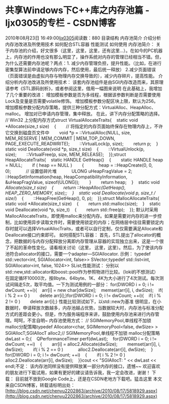 # 共享Windows下C++库之内存池篇 - ljx0305的专栏 - CSDN博客
2010年08月23日 16:49:00[ljx0305](https://me.csdn.net/ljx0305)阅读数：880
目录结构
内存池简介 
介绍分析内存池改进及所使用技术 
如何配合STL容器 
性能测试 
如何使用 
内存池简介：
关于内存池的介绍，好文很多（这里，这里，这里，还有这里…）。在如今的PC机器上，内存池的作用也没有那么明显了，操作系统对内存的管理已经相当不错。但，为什么还需要内存池呢？两点：1. 减少内存管理负担，提升性能。（比如，在进行密集型算法前申请足够内存内存，然后使用，最后统一释放） 2.减少页面错误（页面错误是由虚拟内存与物理内存交换导致的），减少内存碎片，提高性能。
介绍分析内存池改进及所使用技术：
该套内存池组件是由SGI内存改造而来，其原理请参考《STL源码剖析》，或者参阅这里，借用一幅图来说明
在此基础上，我增加了几个重要的改进：
增加模板参数是否为多线程，根据该参数判断是否需要使用Lock及变量是否需要volatile修饰。 
增加模板参数分配区块上限，默认为256。 
增加模板参数分配内存策略，提供三种分配方式：VirtualAlloc、HeapAlloc、malloc。 
增加对已申请内存管理，集中释放。 
在此，讲下内存分配策略的选择。
// Win32 上分配内存方式struct VirtualAllocateTraits{    static void *Allocate(size_t size)    {        // 将指定的内存页面始终保存在物理内存上，不许它交换到磁盘页文件中        void *p = ::VirtualAlloc(NULL, size, MEM_RESERVE | MEM_COMMIT | MEM_TOP_DOWN, PAGE_EXECUTE_READWRITE);        ::VirtualLock(p, size);        return p;    }    static void Deallocate(void *p, size_t size)    {        ::VirtualUnlock(p, size);        ::VirtualFree(p, size, MEM_RELEASE);    }};struct HeapAllocateTraits{    static HANDLE GetHeap()    {        static HANDLE heap = NULL;        if ( heap == NULL )        {            heap = ::HeapCreate(0, 0, 0);            // 设置低碎片堆            ULONG uHeapFragValue = 2;            ::HeapSetInformation(heap, HeapCompatibilityInformation, &uHeapFragValue, sizeof(ULONG));        }        return heap;    }    static void *Allocate(size_t size)    {        return ::HeapAlloc(GetHeap(), HEAP_ZERO_MEMORY, size);;    }    static void Deallocate(void *p, size_t /* size*/)    {        ::HeapFree(GetHeap(), 0, p);    }};struct MallocAllocateTraits{    static void *Allocate(size_t size)    {        return std::malloc(size);    }    static void Deallocate(void *p, size_t)    {        return std::free(p);    }}; 
默认时采用MallocAllocateTraits，即使用malloc来分配内存。如果是需要对内存的进一步控制，比如使用异步读取文件时，需要使用锁定的内存；在网络层中往往需要锁定内存时就可以选择VirtualAllocTraits，或者可以自行定制，仅仅需要满足Allocate和Deallocate接口约束即可。
如何搭配STL容器：
首先，STL提出了allocator的概念，把数据的与内存分配释放分离即内存管理从容器的实现独立出来，这是一个很了不起的革命性变化。请看相关讨论（这里， 这里，这里）。然后，为了使该内存池符合allocator的接口，需要一个adapter—SGIAllocator.
示例：
typedef std::vector<int, SGIAllocator<int, false>> SVector;typedef std::list<int, SGIAllocator<int, false, 1024>> SList;性能测试：
分别以std::new,std::allocator和boost::pool作为参照物进行比较。（loki的不想测试）
在固定循环10000次，按8byte、64byte、1K、4K为大小进行了4次测试。每次测试间隔走5次，取平均值。一下为测试用例的一部分：
for(DWORD i = 0; i != dwCount; ++i){    arr[i] = new char[dwSize];    memset(arr[i], i, dwSize);    if( i % 2 == 0 )        delete arr[i];}for(DWORD i = 0; i != dwCount; ++i){    if( i % 2 != 0 )        delete arr[i];} 
性能比较测试如下，以std::new为基准
很明显，在小数据时，申请释放次数越多，内存池越占优势。当数据较大时，内存池与标准分配方式的差距会更小。但是，作为服务端程序来讲，鼓励使用内存池来进行内存管理。呵呵，不言自明~
内存池使用方式：
// SGIMemoryPool,单线程不加锁 malloc分配策略typedef Allocator<char, SGIMemoryPool<false, dwSize> > SGIAllocT;SGIAllocT alloc2;// SGIMemoryPool,单线程不加锁 malloc分配策略dwLast = 0;{    QPerformanceTimer perf(dwLast);    for(DWORD i = 0; i != dwCount; ++i)    {        arr[i] = alloc2.Allocate(dwSize);        memset(arr[i], i, dwSize);        if( i % 2 == 0 )            alloc2.Deallocate(arr[i], dwSize);    }    for(DWORD i = 0; i != dwCount; ++i)    {        if( i % 2 != 0 )            alloc2.Deallocate(arr[i], dwSize);    }}cout << "SGIAllocT: " << dwLast << endl;不足：
该内存池同样没有提供释放某一部分内存的接口，遗憾~~
欢迎喜欢的朋友进行下载试用，如果有更好的建议请告诉我，我一定会改进，谢谢！
下载：
目前就不放到Google Code上，还是在CSDN老地方下载吧。猛击这里
本文来自CSDN博客，转载请标明出处：[http://blog.csdn.net/chenyu2202863/archive/2010/08/17/5818929.aspx](http://blog.csdn.net/chenyu2202863/archive/2010/08/17/5818929.aspx)
